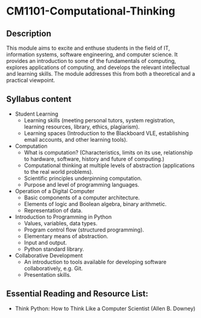 # CM1101-Computational-Thinking

## Description
This module aims to excite and enthuse students in the field of IT, information systems, software engineering, and computer science. It provides an introduction to some of the fundamentals of computing, explores applications of computing, and develops the relevant intellectual and learning skills. The module addresses this from both a theoretical and a practical viewpoint.

## Syllabus content
- Student Learning
  - Learning skills (meeting personal tutors, system registration, learning resources, library, ethics, plagiarism).
  - Learning spaces (Introduction to the Blackboard VLE, establishing email accounts, and other learning tools).
- Computation
  - What is computation? (Characteristics, limits on its use, relationship to hardware, software, history and future of computing.)
  - Computational thinking at multiple levels of abstraction (applications to the real world problems).
  - Scientific principles underpinning computation.
  - Purpose and level of programming languages.
- Operation of a Digital Computer
  - Basic components of a computer architecture.
  - Elements of logic and Boolean algebra, binary arithmetic.
  - Representation of data.
- Introduction to Programming in Python
  - Values, variables, data types.
  - Program control flow (structured programming).
  - Elementary means of abstraction.
  - Input and output.
  - Python standard library.
- Collaborative Development
  - An introduction to tools available for developing software collaboratively, e.g. Git.
  - Presentation skills.

## Essential Reading and Resource List:
- Think Python: How to Think Like a Computer Scientist (Allen B. Downey)
